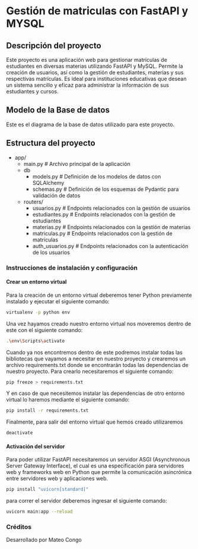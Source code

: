 # Gestión de matriculas con FastAPI y MYSQL

## Descripción del proyecto
Este proyecto es una aplicación web para gestionar matrículas de estudiantes en diversas materias utilizando FastAPI y MySQL. Permite la creación de usuarios, así como la gestión de estudiantes, materias y sus respectivas matrículas. Es ideal para instituciones educativas que desean un sistema sencillo y eficaz para administrar la información de sus estudiantes y cursos.

## Modelo de la Base de datos
Este es el diagrama de la base de datos utilizado para este proyecto.

## Estructura del proyecto
- app/
  - main.py          # Archivo principal de la aplicación
  - db
    - models.py        # Definición de los modelos de datos con SQLAlchemy
    - schemas.py       # Definición de los esquemas de Pydantic para validación de datos
  - routers/
    - usuarios.py    # Endpoints relacionados con la gestión de usuarios
    - estudiantes.py # Endpoints relacionados con la gestión de estudiantes
    - materias.py    # Endpoints relacionados con la gestión de materias
    - matriculas.py  # Endpoints relacionados con la gestión de matrículas
    - auth_usuarios.py # Endpoints relacionados con la autenticación de los usuarios

### Instrucciones de instalación y configuración

#### Crear un entorno virtual

Para la creación de un entorno virtual deberemos tener Python previamente instalado y ejecutar el siguiente comando:

```bash
virtualenv -p python env
```

Una vez hayamos creado nuestro entorno virtual nos moveremos dentro de este con el siguiente comando:

```bash
.\env\Scripts\activate
```

Cuando ya nos encontremos dentro de este podremos instalar todas las bibliotecas que vayamos a necesitar en nuestro proyecto
y crearemos un archivo requirements.txt donde se encontrarán todas las dependencias de nuestro proyecto.
Para crearlo necesitaremos el siguiente comando:

```bash
pip freeze > requirements.txt
```

Y en caso de que necesitemos instalar las dependencias de otro entorno virtual lo haremos mediante el siguiente comando:

```bash
pip install -r requirements.txt
```

Finalmente, para salir del entorno virtual que hemos creado utilizaremos 

```bash
deactivate
```
#### Activación del servidor 

Para poder utilizar FastAPI necesitaremos un servidor ASGI (Asynchronous Server Gateway Interface), el cual es
una especificación para servidores web y frameworks web en  Python que permite la comunicación asincrónica entre 
servidores web y aplicaciones web.

```bash
pip install "uvicorn[standard]"
```

para correr el servidor deberemos ingresar el siguiente comando:

```bash
uvicorn main:app --reload
```
### Créditos
Desarrollado por Mateo Congo
